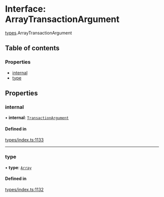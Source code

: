 # Interface: ArrayTransactionArgument

[types](../wiki/types).ArrayTransactionArgument

## Table of contents

### Properties

- [internal](../wiki/types.ArrayTransactionArgument#internal)
- [type](../wiki/types.ArrayTransactionArgument#type)

## Properties

### internal

• **internal**: [`TransactionArgument`](../wiki/types#transactionargument)

#### Defined in

[types/index.ts:1133](https://github.com/PolymeshAssociation/polymesh-sdk/blob/16e8c2ca/src/types/index.ts#L1133)

___

### type

• **type**: [`Array`](../wiki/types.TransactionArgumentType#array)

#### Defined in

[types/index.ts:1132](https://github.com/PolymeshAssociation/polymesh-sdk/blob/16e8c2ca/src/types/index.ts#L1132)
